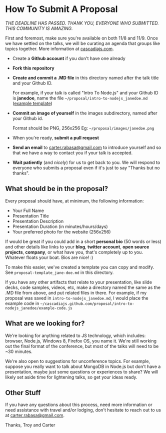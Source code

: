 How To Submit A Proposal
========================

*THE DEADLINE HAS PASSED. THANK YOU, EVERYONE WHO SUBMITTED. THIS COMMUNITY IS AMAZING.*

First and foremost, make sure you're available on both 11/8 and 11/9.  Once we have settled on the talks, we will be curating an agenda that groups like topics together.  More information at [cascadiajs.com](http://cascadiajs.com).

* Create a **Github account** if you don't have one already
* **Fork this repository**
* **Create and commit a .MD file** in this directory named after the talk title and your Github ID.

    For example, if your talk is called "Intro To Node.js" and your Github ID is **janedoe**, name the file ```~/proposal/intro-to-nodejs_janedoe.md``` ([example template](https://github.com/cascadiajs/cascadiajs.github.com/blob/master/proposal/proposal-template_janedoe.md))
* **Commit an image of yourself** in the images subdirectory, named after your Github id.

    Format should be PNG, 256x256 Eg: ```~/proposal/images/janedoe.png```
* When you're ready, **submit a pull request**
* **Send an email** to [carter.rabasa@gmail.com](mailto:carter.rabasa@gmail.com) to introduce yourself and so that we have a way to contact you if your talk is accepted.
* **Wait patiently** (and *nicely*) for us to get back to you. We will respond to everyone who submits a proposal even if it's just to say "Thanks but no thanks".


What should be in the proposal?
-------------------------------

Every proposal should have, at minimum, the following information: 

* Your Full Name
* Presentation Title
* Presentation Description
* Presentation Duration (in minutes/hours/days)
* Your preferred photo for the website (256x256)

If would be great if you could add in a short **personal bio** (50 words or less) and other details like links to your **blog**, **twitter account**, **open source projects**, **company**, or what have you, that's completely up to you. Whatever floats your boat. Bios are nice! :)

To make this easier, we've created a template you can copy and modify. See ```proposal-template_jane-doe.md``` in this directory.

If you have any other artifacts that relate to your presentation, like slide decks, code samples, videos, etc, make a directory named the same as the .MD file from above, and put related files in there. For example, if my proposal was saved in ```intro-to-nodejs_janedoe.md```, I would place the example code in ```~/cascadiajs.github.com/proposal/intro-to-nodejs_janedoe/example-code.js``` 


What are we looking for?
------------------------

We're looking for anything related to JS technology, which includes: browser, Node.js, Windows 8, Firefox OS, you name it.  We're still working out the final format of the conference, but most of the talks will need to be ~30 minutes. 

We're also open to suggestions for unconference topics. For example, suppose you really want to talk about MongoDB in Node.js but don't have a presentation, maybe just some questions or experiences to share? We will likely set aside time for lightening talks, so get your ideas ready.

Other Stuff
-----------

If you have any questions about this process, need more information or need assistance with travel and/or lodging, don't hesitate to reach out to us at [carter.rabasa@gmail.com](mailto:carter.rabasa@gmail.com). 


Thanks,
Troy and Carter
